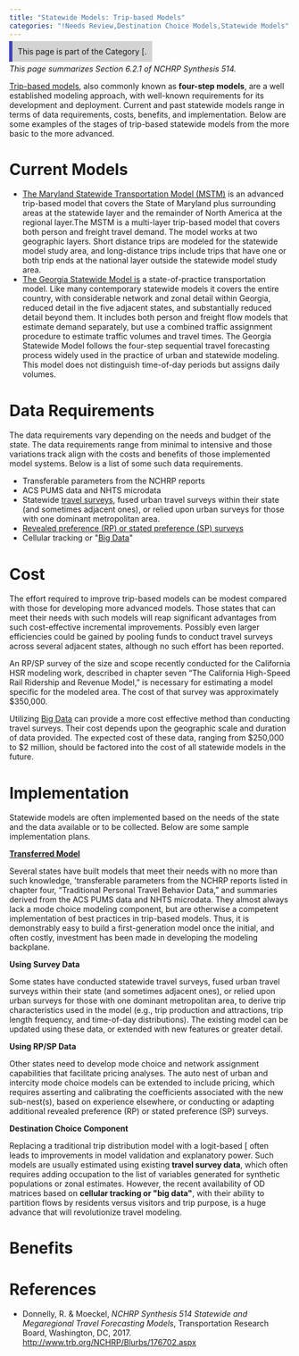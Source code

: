 ```yaml
---
title: "Statewide Models: Trip-based Models"
categories: "!Needs Review,Destination Choice Models,Statewide Models"
---
```


<span style="background:lightgrey;padding:10px;border-left: thick double #0000aa;"> This page is part of the Category \[.</span>

*This page summarizes Section 6.2.1 of NCHRP Synthesis 514.*

[Trip-based models](Trip-Based_Models), also commonly known as **four-step models**, are a well established modeling approach, with well-known requirements for its development and deployment. Current and past statewide models range in terms of data requirements, costs, benefits, and implementation. Below are some examples of the stages of trip-based statewide models from the more basic to the more advanced.

Current Models
==============

-   [The Maryland Statewide Transportation Model (MSTM)](Maryland_Statewide_Transportation_Model) is an advanced trip-based model that covers the State of Maryland plus surrounding areas at the statewide layer and the remainder of North America at the regional layer.The MSTM is a multi-layer trip-based model that covers both person and freight travel demand. The model works at two geographic layers. Short distance trips are modeled for the statewide model study area, and long-distance trips include trips that have one or both trip ends at the national layer outside the statewide model study area.
-   [The Georgia Statewide Model is](Georgia_Statewide_Model) a state-of-practice transportation model. Like many contemporary statewide models it covers the entire country, with considerable network and zonal detail within Georgia, reduced detail in the five adjacent states, and substantially reduced detail beyond them. It includes both person and freight flow models that estimate demand separately, but use a combined traffic assignment procedure to estimate traffic volumes and travel times. The Georgia Statewide Model follows the four-step sequential travel forecasting process widely used in the practice of urban and statewide modeling. This model does not distinguish time-of-day periods but assigns daily volumes.

Data Requirements
=================

The data requirements vary depending on the needs and budget of the state. The data requirements range from minimal to intensive and those variations track align with the costs and benefits of those implemented model systems. Below is a list of some such data requirements.

-   Transferable parameters from the NCHRP reports
-   ACS PUMS data and NHTS microdata
-   Statewide [travel surveys](Travel_surveys), fused urban travel surveys within their state (and sometimes adjacent ones), or relied upon urban surveys for those with one dominant metropolitan area.
-   [Revealed preference (RP) or stated preference (SP) surveys](Stated-preference_surveys)
-   Cellular tracking or "[Big Data](Big_Data)"

Cost
====

The effort required to improve trip-based models can be modest compared with those for developing more advanced models. Those states that can meet their needs with such models will reap significant advantages from such cost-effective incremental improvements. Possibly even larger efficiencies could be gained by pooling funds to conduct travel surveys across several adjacent states, although no such effort has been reported.

An RP/SP survey of the size and scope recently conducted for the California HSR modeling work, described in chapter seven “The California High-Speed Rail Ridership and Revenue Model,” is necessary for estimating a model specific for the modeled area. The cost of that survey was approximately \$350,000.

Utilizing [Big Data](Big_Data) can provide a more cost effective method than conducting travel surveys. Their cost depends upon the geographic scale and duration of data provided. The expected cost of these data, ranging from \$250,000 to \$2 million, should be factored into the cost of all statewide models in the future.

Implementation
==============

Statewide models are often implemented based on the needs of the state and the data available or to be collected. Below are some sample implementation plans.

**[Transferred Model](Model_Transferability)**

Several states have built models that meet their needs with no more than such knowledge, 'transferable parameters from the NCHRP reports listed in chapter four, “Traditional Personal Travel Behavior Data,” and summaries derived from the ACS PUMS data and NHTS microdata. They almost always lack a mode choice modeling component, but are otherwise a competent implementation of best practices in trip-based models. Thus, it is demonstrably easy to build a first-generation model once the initial, and often costly, investment has been made in developing the modeling backplane.

**Using Survey Data**

Some states have conducted statewide travel surveys, fused urban travel surveys within their state (and sometimes adjacent ones), or relied upon urban surveys for those with one dominant metropolitan area, to derive trip characteristics used in the model (e.g., trip production and attractions, trip length frequency, and time-of-day distributions). The existing model can be updated using these data, or extended with new features or greater detail.

**Using RP/SP Data**

Other states need to develop mode choice and network assignment capabilities that facilitate pricing analyses. The auto nest of urban and intercity mode choice models can be extended to include pricing, which requires asserting and calibrating the coefficients associated with the new sub-nest(s), based on experience elsewhere, or conducting or adapting additional revealed preference (RP) or stated preference (SP) surveys.

**Destination Choice Component**

Replacing a traditional trip distribution model with a logit-based \[ often leads to improvements in model validation and explanatory power. Such models are usually estimated using existing **travel survey data**, which often requires adding occupation to the list of variables generated for synthetic populations or zonal estimates. However, the recent availability of OD matrices based on **cellular tracking or "big data"**, with their ability to partition flows by residents versus visitors and trip purpose, is a huge advance that will revolutionize travel modeling.

Benefits
========

References
==========

-   Donnelly, R. & Moeckel, *NCHRP Synthesis 514 Statewide and Megaregional Travel Forecasting Models*, Transportation Research Board, Washington, DC, 2017. <http://www.trb.org/NCHRP/Blurbs/176702.aspx>


